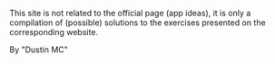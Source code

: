 This site is not related to the official page (app ideas), it is only a compilation of (possible) solutions to the exercises presented on the corresponding website.

By "Dustin MC"
